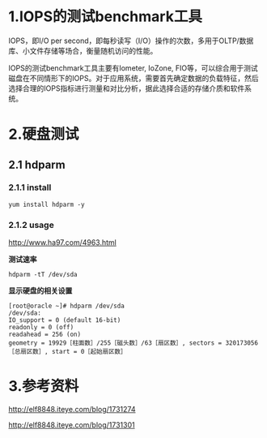 # 1.IOPS的测试benchmark工具 #

IOPS，即I/O per second，即每秒读写（I/O）操作的次数，多用于OLTP/数据库、小文件存储等场合，衡量随机访问的性能。

IOPS的测试benchmark工具主要有Iometer, IoZone, FIO等，可以综合用于测试磁盘在不同情形下的IOPS。对于应用系统，需要首先确定数据的负载特征，然后选择合理的IOPS指标进行测量和对比分析，据此选择合适的存储介质和软件系统。


# 2.硬盘测试
## 2.1 hdparm
### 2.1.1 install

	yum install hdparm -y

### 2.1.2 usage

http://www.ha97.com/4963.html

**测试速率**

	hdparm -tT /dev/sda

**显示硬盘的相关设置**

	[root@oracle ~]# hdparm /dev/sda
	/dev/sda:
	IO_support = 0 (default 16-bit)
	readonly = 0 (off)
	readahead = 256 (on)
	geometry = 19929［柱面数］/255［磁头数］/63［扇区数］, sectors = 320173056［总扇区数］, start = 0［起始扇区数］

# 3.参考资料 #

http://elf8848.iteye.com/blog/1731274

http://elf8848.iteye.com/blog/1731301